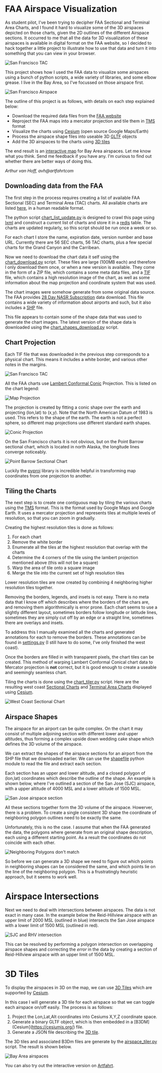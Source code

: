 FAA Airspace Visualization
==========================

As student pilot, I've been trying to decipher FAA Sectional and Terminal Area Charts, and I found it hard to visualize some of the 3D airspaces depicted on those charts, given the 2D outlines of the different Airspace sections. It occurred to me that all the data for 3D visualization of these airspaces is available in digital format on the FAA website, so I decided to hack together a little project to illustrate how to use that data and turn it into something that you can view in your browser.

![San Francisco TAC](/imgs/San_Francisco_TAC.png)

This project shows how I used the FAA data to visualize some airspaces using a bunch of python scripts, a wide variety of libraries, and some elbow grease. I live in the Bay Area, so I've focussed on those airspace first.

![San Francisco Airspace](/imgs/SFO_airspace.png)

The outline of this project is as follows, with details on each step explained below:
* Download the required data files from the [FAA website](https://www.faa.gov/air_traffic/flight_info/aeronav/digital_products/vfr/)
* Reproject the FAA maps into a mercator projection and tile them in [TMS](https://wiki.osgeo.org/wiki/Tile_Map_Service_Specification) format
* Visualize the charts using [Cesium](https://cesiumjs.org/) (open source Google Maps/Earth)
* Process the airspace shape files into useable 3D [GLTF](https://github.com/KhronosGroup/glTF/tree/master/specification/2.0) objects
* Add the 3D airspaces to the charts using [3D tiles](https://github.com/AnalyticalGraphicsInc/3d-tiles)

The end result is an [interactive map](https://airspace.artfahrt.com/map.html) for Bay Area airspaces. Let me know what you think. Send me feedback if you have any. I'm curious to find out whether there are better ways of doing this.

*Arthur van Hoff, avh@artfahrtcom*

## Downloading data from the FAA

The first step in the process requires creating a list of available FAA Sectional (SEC) and Terminal Area (TAC) charts. All available charts are listed [here](https://www.faa.gov/air_traffic/flight_info/aeronav/digital_products/vfr/), in a human readable format.

The python script [chart_list_update.py](/src/chart_list_update.py) is designed to crawl this page using [lxml](https://lxml.de) and construct a current list of charts and store it in a [redis](https://redis.io/) table. The charts are updated regularly, so this script should be run once a week or so.

For each chart I store the name, expiration date, version number and base URL. Currently there are 56 SEC charts, 56 TAC charts, plus a few special charts for the Grand Canyon and the Carribean.

Now we need to download the chart data it self using the [chart_download.py](src/chart_download.py) script. These files are large (100MB each) and therefore I only download them once, or when a new version is available. They come in the form of a ZIP file, which contains a some meta data files, and a [TIF](https://en.wikipedia.org/wiki/GeoTIFF) file, which contains a high resolution image of the chart, as well as some information about the map projection and coordinate system that was used.

The chart images were somehow generate from some original data source. The FAA provides [28 Day NASR Subscription](https://www.faa.gov/air_traffic/flight_info/aeronav/aero_data/NASR_Subscription/) data download. This file contains a wide variety of information about airports and such, but it also includes a [SHP](https://en.wikipedia.org/wiki/Shapefile) file.

This file appears to contain some of the shape data that was used to generate the chart images. The latest version of the shape data is downloaded using the [chart_shapes_download.py](src/chart_shapes_download.py) script.

## Chart Projection

Each TIF file that was downloaded in the previous step corresponds to a physical chart. This means it includes a white border, and various other notes in the margins.

![San Francisco TAC](/imgs/San_Francisco_TAC_full.png)

All the FAA charts use [Lambert Conformal Conic](https://en.wikipedia.org/wiki/Lambert_conformal_conic_projection) Projection. This is listed on the chart legend:

![Map Projection](/imgs/Map_Projection.png)

The projection is created by fitting a conic shape over the earth and projecting (lon,lat) to (x,y). Note that the North American Datum of 1983 is used. This refers to the shape of the earth. The earth is not a perfect sphere, so different map projections use different standard earth shapes.

![Conic Projection](/imgs/Conic.png)

On the San Francisco charts it is not obvious, but on the Point Barrow sectional chart, which is located in north Alaska, the longitude lines converge noticeably.

![Point Barrow Sectional Chart](/imgs/Point_Barrow_SEC.png)

Luckily the [pyproj](https://pypi.org/project/pyproj/) library is incredible helpful in transforming map coordinates from one projection to another.

## Tiling the Charts

The next step is to create one contiguous map by tiling the various charts using the [TMS](https://wiki.osgeo.org/wiki/Tile_Map_Service_Specification) format. This is the format used by Google Maps and Google Earth. It uses a mercator projection and represents tiles at multiple levels of resolution, so that you can zoom in gradually.

Creating the highest resolution tiles is done as follows:

1. For each chart
1. Remove the white border
1. Enumerate all the tiles at the highest resolution that overlap with the charts
1. Determine the 4 corners of the tile using the lambert projection mentioned above (this will not be a square)
1. Warp the area of tile onto a square image
1. Merge the tile into the current set of high resolution tiles

Lower resolution tiles are now created by combining 4 neighboring higher resolution tiles together.

Removing the borders, legends, and insets is not easy. There is no meta data that I know off which describes where the borders of the chars are, and removing them algorithmically is error prone. Each chart seems to use a slightly different layout, sometimes borders follow longitude or latitude lines, sometimes they are simply cut off by an edge or a straight line, sometimes there are overlays and insets.

To address this I manually examined all the charts and generated  annotations for each to remove the borders. These annotations can be found in [settings.py](src/settings.py) (I still have to do some, I've only finished the west coast).

Once the borders are filled in with transparent pixels, the chart tiles can be created. This method of warping Lambert Conformal Conical chart data to Mercator projection is **not** correct, but it is good enough to create a useable and seemingly seamless chart.

Tiling the charts is done using the [chart_tiler.py](src/chart_tiler.py) script. Here are the resulting west coast [Sectional Charts](https://airspace.artfahrt.com/sec_chart.html) and [Terminal Area Charts](https://airspace.artfahrt.com/tac_chart.html) displayed using [Cesium](https://cesiumjs.org/).

![West Coast Sectional Chart](/imgs/sectional_charts.png)

## Airspace Shapes

The airspace for an airport can be quite complex. On the chart it may consist of multiple adjoining section with different lower and upper altitudes, thus forming a complex upside down wedding cake shape which defines the 3D volume of the airspace.

We can extract the shapes of the airspace sections for an airport from the SHP file that we downloaded earlier. We can use the [shapefile](https://pypi.org/project/pyshp/) python module to read the file and extract each section.

Each section has an upper and lower altitude, and a closed polygon of (lon,lat) coordinates which describe the outline of the shape. An example is shown below, where I've outlined a section of the San Jose (SJC) airspace, with a upper altitude of 4000 MSL and a lower altitude of 1500 MSL.

![San Jose airspace section](imgs/SJC_section.png)

All these sections together form the 3D volume of the airspace. Howerver, there is a problem. To create a single consistent 3D shape the coordinate of neighboring polygon outlines need to be exactly the same.

Unfortunately, this is no the case. I assume that when the FAA generated the data, the polygons where generate from an original shape description, each using a different starting point. As a result the coordinates do not coincide with each other.

![Neighboring Polygons don't match](imgs/shape_lines.png)

So before we can generate a 3D shape we need to figure out which points in neighboring shapes can be considered the same, and which points lie on the line of the neighboring polygon. This is a frustratingly heuristic approach, but it seems to work well.

# Airspace Intersections

Next we need to deal with intersections between airspaces. The data is not exact in many case. In the example below the Reid-Hillview airspace with an upper limit of 2000 MSL (outlined in blue) intersects the San Jose airspace with a lower limit of 1500 MSL (outlined in red).

![SJC and RHV intersection](imgs/SJC_RHV.png)

This can be resolved by performing a polygon intersection on overlapping airspace shapes and correcting the *error* in the data by creating a section of Reid-Hillview airspace with an upper limit of 1500 MSL.

# 3D Tiles

To display the airspaces in 3D on the map, we can use [3D Tiles](https://github.com/AnalyticalGraphicsInc/3d-tiles) which are supported by [Cesium](https://cesiumjs.org/).

In this case I will generate a 3D tile for each airspace so that we can toggle each airspace on/off easily. The process is as follows:

1. Project the Lon,Lat,Alt coordinates into Cesiums X,Y,Z coordinate space.
1. Generate a binary GLTF object, which is then embedded in a [B3DM](Cesium](https://cesiumjs.org/) file.
1. Generate a JSON file describing the [3D tile](https://github.com/AnalyticalGraphicsInc/3d-tiles).

The 3D tiles and associated B3Dm files are generate by the [airspace_tiler.py](src/airspace_tiler.py) script. The result is shown below.

![Bay Area airspaces](imgs/BayArea_airspaces.png)

You can also try out the interactive version on [Artfahrt](https://airspace.artfahrt.com/map.html).

